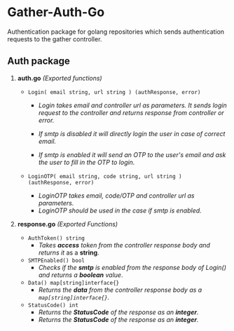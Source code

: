 # Gather-Auth-Go

Authentication package for golang repositories which sends authentication requests to the gather controller.

## Auth package

1. **auth.go** *(Exported functions)*

   - `Login( email string, url string ) (authResponse, error)`
     - *Login takes email and controller url as parameters. It sends login request to the controller and returns response from controller or error.*

     - *If smtp is disabled it will directly login the user in case of correct email.*

     - *If smtp is enabled it will send an OTP to the user's email and ask the user to fill in the OTP  to login.*

   - `LoginOTP( email string, code string, url string ) (authResponse, error)`
     - *LoginOTP takes email, code/OTP and controller url as parameters.*
     - *LoginOTP should be used in the case if smtp is enabled.*

2. **response.go** *(Exported Functions)*

   - `AuthToken() string`
     - *Takes **access** token  from the controller response body and returns it* as a **string**.
   - `SMTPEnabled() bool`
     - *Checks if the **smtp** is enabled from the response body of Login() and returns a **boolean** value*.
   - `Data() map[string]interface{}`
     - *Returns the **data** from the controller response body as a `map[string]interface{}`.*
   - `StatusCode() int`
     - *Returns the **StatusCode** of the response as an **integer**.*
     - *Returns the **StatusCode** of the response as an **integer**.*

